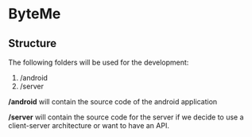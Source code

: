 # ByteMe

## Structure 

The following folders will be used for the development:
1. /android
2. /server

**/android** will contain the source code of the android application 

**/server** will contain the source code for the server if we decide to use a client-server architecture or want to have an API. 
